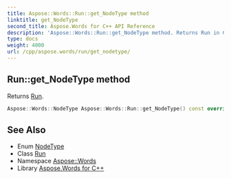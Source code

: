 ```yaml
---
title: Aspose::Words::Run::get_NodeType method
linktitle: get_NodeType
second_title: Aspose.Words for C++ API Reference
description: 'Aspose::Words::Run::get_NodeType method. Returns Run in C++.'
type: docs
weight: 4000
url: /cpp/aspose.words/run/get_nodetype/
---
```

## Run::get_NodeType method


Returns [Run](../../nodetype/).

```cpp
Aspose::Words::NodeType Aspose::Words::Run::get_NodeType() const override
```

## See Also

* Enum [NodeType](../../nodetype/)
* Class [Run](../)
* Namespace [Aspose::Words](../../)
* Library [Aspose.Words for C++](../../../)
